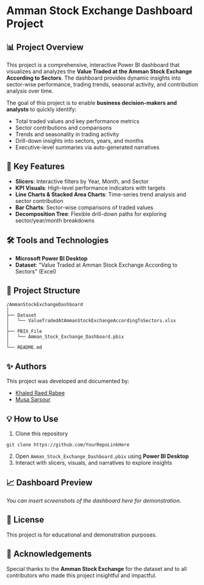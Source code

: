 # Amman Stock Exchange Dashboard Project

## 📊 Project Overview

This project is a comprehensive, interactive Power BI dashboard that visualizes and analyzes the **Value Traded at the Amman Stock Exchange According to Sectors**. The dashboard provides dynamic insights into sector-wise performance, trading trends, seasonal activity, and contribution analysis over time.

The goal of this project is to enable **business decision-makers and analysts** to quickly identify:

* Total traded values and key performance metrics
* Sector contributions and comparisons
* Trends and seasonality in trading activity
* Drill-down insights into sectors, years, and months
* Executive-level summaries via auto-generated narratives

## 🚀 Key Features

* **Slicers**: Interactive filters by Year, Month, and Sector
* **KPI Visuals**: High-level performance indicators with targets
* **Line Charts & Stacked Area Charts**: Time-series trend analysis and sector contribution
* **Bar Charts**: Sector-wise comparisons of traded values
* **Decomposition Tree**: Flexible drill-down paths for exploring sector/year/month breakdowns

## 🛠️ Tools and Technologies

* **Microsoft Power BI Desktop**
* **Dataset**: "Value Traded at Amman Stock Exchange According to Sectors" (Excel)

## 📂 Project Structure

```
/AmmanStockExchangeDashboard
│
├── Dataset
│   └── ValueTradedAtAmmanStockExchangeAccordingToSectors.xlsx
│
├── PBIX_File
│   └── Amman_Stock_Exchange_Dashboard.pbix
│
└── README.md
```

## ✨ Authors

This project was developed and documented by:

* [Khaled Raed Rabee](https://github.com/KhaledRaedRabee)
* [Musa Sarsour](https://github.com/MusaSarsour)

## 💡 How to Use

1. Clone this repository

```
git clone https://github.com/YourRepoLinkHere
```

2. Open `Amman_Stock_Exchange_Dashboard.pbix` using **Power BI Desktop**
3. Interact with slicers, visuals, and narratives to explore insights

## 📈 Dashboard Preview

*You can insert screenshots of the dashboard here for demonstration.*

## 📄 License

This project is for educational and demonstration purposes.

## 🙌 Acknowledgements

Special thanks to the **Amman Stock Exchange** for the dataset and to all contributors who made this project insightful and impactful.
